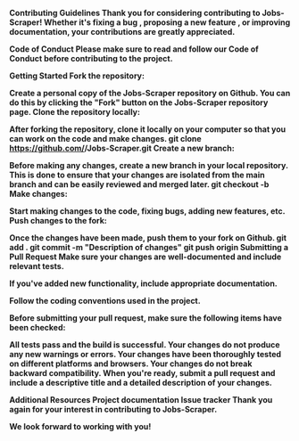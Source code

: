 <b>Contributing Guidelines<b>
Thank you for considering contributing to Jobs-Scraper!
Whether it's fixing a bug , proposing a new feature , or improving documentation, your contributions are greatly appreciated.

Code of Conduct
Please make sure to read and follow our Code of Conduct before contributing to the project.

Getting Started
Fork the repository:

Create a personal copy of the Jobs-Scraper repository on Github.
You can do this by clicking the "Fork" button on the  Jobs-Scraper repository page.
Clone the repository locally:

After forking the repository, clone it locally on your computer so that you can work on the code and make changes.
git clone https://github.com/<YOUR-USERNAME>/Jobs-Scraper.git
Create a new branch:

Before making any changes, create a new branch in your local repository.
This is done to ensure that your changes are isolated from the main branch and can be easily reviewed and merged later.
git checkout -b <branch-name>
Make changes:

Start making changes to the code, fixing bugs, adding new features, etc.
Push changes to the fork:

Once the changes have been made, push them to your fork on Github.
git add .
git commit -m "Description of changes"
git push origin <branch-name>
Submitting a Pull Request
Make sure your changes are well-documented and include relevant tests.

If you've added new functionality, include appropriate documentation.

Follow the coding conventions used in the project.

Before submitting your pull request, make sure the following items have been checked:

All tests pass and the build is successful.
Your changes do not produce any new warnings or errors.
Your changes have been thoroughly tested on different platforms and browsers.
Your changes do not break backward compatibility.
When you're ready, submit a pull request and include a descriptive title and a detailed description of your changes.

Additional Resources
Project documentation
Issue tracker
Thank you again for your interest in contributing to Jobs-Scraper.

We look forward to working with you!